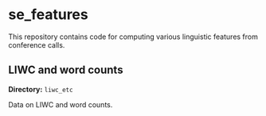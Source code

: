 # se_features

This repository contains code for computing various linguistic features from 
conference calls.

## LIWC and word counts

**Directory:** `liwc_etc`

Data on LIWC and word counts.
